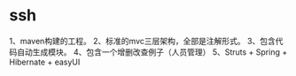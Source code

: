 ssh
===

1、maven构建的工程。
2、标准的mvc三层架构，全部是注解形式。
3、包含代码自动生成模块。
4、包含一个增删改查例子（人员管理）
5、Struts + Spring + Hibernate + easyUI
